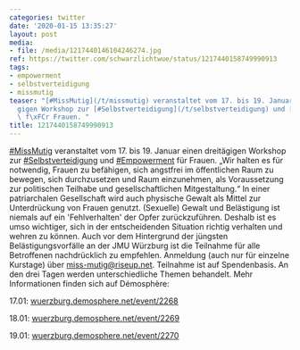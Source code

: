 ```yaml
---
categories: twitter
date: '2020-01-15 13:35:27'
layout: post
media:
- file: /media/1217440146104246274.jpg
ref: https://twitter.com/schwarzlichtwue/status/1217440158749990913
tags:
- empowerment
- selbstverteidigung
- missmutig
teaser: "[#MissMutig](/t/missmutig) veranstaltet vom 17. bis 19. Januar einen dreit\xE4\
  gigen Workshop zur [#Selbstverteidigung](/t/selbstverteidigung) und [#Empowerment](/t/empowerment)\
  \ f\xFCr Frauen. "
title: 1217440158749990913
---
```

[#MissMutig](/t/missmutig) veranstaltet vom 17. bis 19. Januar einen dreitägigen Workshop zur [#Selbstverteidigung](/t/selbstverteidigung) und [#Empowerment](/t/empowerment) für Frauen. 
„Wir halten es für notwendig, Frauen zu befähigen, sich angstfrei im öffentlichen Raum zu bewegen, sich durchzusetzen und Raum einzunehmen, als Voraussetzung zur politischen Teilhabe und gesellschaftlichen Mitgestaltung.“
In einer patriarchalen Gesellschaft wird auch physische Gewalt als Mittel zur Unterdrückung von Frauen genutzt. (Sexuelle) Gewalt und Belästigung ist niemals auf ein 'Fehlverhalten' der Opfer zurückzuführen.
Deshalb ist es umso wichtiger, sich in der entscheidenden Situation richtig verhalten und wehren zu können. Auch vor dem Hintergrund der jüngsten Belästigungsvorfälle an der JMU Würzburg ist die Teilnahme für alle Betroffenen nachdrücklich zu empfehlen.
Anmeldung (auch nur für einzelne Kurstage) über miss-mutig@riseup.net. Teilnahme ist auf Spendenbasis.
An den drei Tagen werden unterschiedliche Themen behandelt. Mehr Informationen finden sich auf Démosphère:

17.01: [wuerzburg.demosphere.net/event/2268](https://wuerzburg.demosphere.net/event/2268)

18.01: [wuerzburg.demosphere.net/event/2269](https://wuerzburg.demosphere.net/event/2269)

19.01: [wuerzburg.demosphere.net/event/2270](https://wuerzburg.demosphere.net/event/2270)